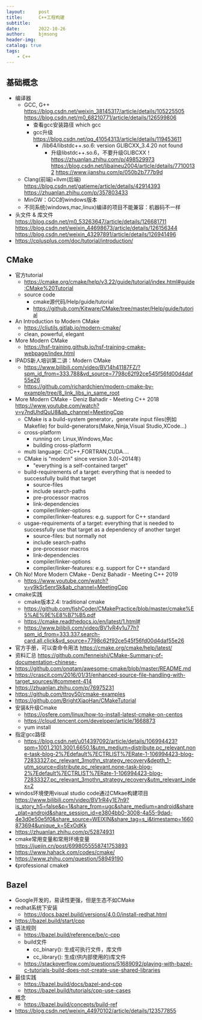 ```yaml
---
layout:     post
title:      C++工程构建
subtitle:   
date:       2022-10-26
author:     bjmsong
header-img: 
catalog: true
tags:
    - C++
---
```

## 基础概念
- 编译器
    - GCC, G++
    https://blog.csdn.net/weixin_38145317/article/details/105225505
    https://blog.csdn.net/m0_68210771/article/details/126599806
        - 查看gcc安装路径
        which gcc
        - gcc升级
        https://blog.csdn.net/qq_41054313/article/details/119453611
            - /lib64/libstdc++.so.6: version GLIBCXX_3.4.20 not found
                - 升级libstdc++.so.6，不要升级GLIBCXX！
                https://zhuanlan.zhihu.com/p/498529973
                https://blog.csdn.net/libaineu2004/article/details/77100132
                https://www.jianshu.com/p/050b2b777b9d
    - Clang(前端)+llvm(后端)
    https://blog.csdn.net/gatieme/article/details/42914393
    https://zhuanlan.zhihu.com/p/357803433
    - MinGW：GCC的windows版本
    - 不同系统(windows,mac,linux)编译的项目不能兼容：机器码不一样
- 头文件 & 库文件
https://blog.csdn.net/m0_53263647/article/details/126681711
https://blog.csdn.net/weixin_44698673/article/details/126156344
https://blog.csdn.net/weixin_43297891/article/details/126941496
- https://cplusplus.com/doc/tutorial/introduction/


## CMake
- 官方tutorial
    - https://cmake.org/cmake/help/v3.22/guide/tutorial/index.html#guide:CMake%20Tutorial
    - source code
        - cmake源代码/Help/guide/tutorial
        - https://github.com/Kitware/CMake/tree/master/Help/guide/tutorial
- An Introduction to Modern CMake
    - https://cliutils.gitlab.io/modern-cmake/
    - clean, powerful, elegant
- More Modern CMake
    - https://hsf-training.github.io/hsf-training-cmake-webpage/index.html
- IPADS新人培训第二讲：Modern CMake
    - https://www.bilibili.com/video/BV14h41187FZ/?spm_id_from=333.788&vd_source=7798c62f92ce545f56fd00d4daf55e26
    - https://github.com/richardchien/modern-cmake-by-example/tree/8_link_libs_in_same_root
- More Modern CMake - Deniz Bahadir - Meeting C++ 2018
https://www.youtube.com/watch?v=y7ndUhdQuU8&ab_channel=MeetingCpp
    - CMake is a build-system generator，generate input files(例如Makefile) for build-generators(Make,Ninja,Visual Studio,XCode...)
    - cross-platform
        - running on: Linux,Windows,Mac
        - building cross-platform
    - multi language: C/C++,FORTRAN,CUDA....
    - CMake is "modern" since version 3.0(~2014年) 
        - "everything is a self-contained target"
    - build-requirements of a target: everything that is needed to successfully build that target
        - source-files
        - include search-paths
        - pre-processor macros
        - link-dependencies
        - compiler/linker-options
        - compiler/linker-features: e.g. support for C++ standard
    - usgae-requirements of a target: everything that is needed to successfully use that target as a dependency of another target
        - source-files: but normally not
        - include search-paths
        - pre-processor macros
        - link-dependencies
        - compiler/linker-options
        - compiler/linker-features: e.g. support for C++ standard
- Oh No! More Modern CMake - Deniz Bahadir - Meeting C++ 2019
    - https://www.youtube.com/watch?v=y9kSr5enrSk&ab_channel=MeetingCpp
- cmake实践
    - cmake版本2.4: traditional cmake
    - https://github.com/fishCoder/CMakePractice/blob/master/cmake%E5%AE%9E%E8%B7%B5.pdf
    - https://cmake.readthedocs.io/en/latest/1.html#
    - https://www.bilibili.com/video/BV1vR4y1u77h?spm_id_from=333.337.search-card.all.click&vd_source=7798c62f92ce545f56fd00d4daf55e26
- 官方手册，可以查命令用法
https://cmake.org/cmake/help/latest/ 
- 资料汇总
https://github.com/fenneishi/CMake-Summary-of-documentation-chinese-
- https://github.com/onqtam/awesome-cmake/blob/master/README.md
- https://crascit.com/2016/01/31/enhanced-source-file-handling-with-target_sources/#comment-414
- https://zhuanlan.zhihu.com/p/76975231
- https://github.com/ttroy50/cmake-examples
- https://github.com/BrightXiaoHan/CMakeTutorial
- 安装&升级Cmake
    - https://osfere.com/linux/how-to-install-latest-cmake-on-centos
    - https://cloud.tencent.com/developer/article/1668873
    - yum install
- 指定gcc路径
    - https://blog.csdn.net/u014397092/article/details/106994423?spm=1001.2101.3001.6650.1&utm_medium=distribute.pc_relevant.none-task-blog-2%7Edefault%7ECTRLIST%7ERate-1-106994423-blog-72833327.pc_relevant_3mothn_strategy_recovery&depth_1-utm_source=distribute.pc_relevant.none-task-blog-2%7Edefault%7ECTRLIST%7ERate-1-106994423-blog-72833327.pc_relevant_3mothn_strategy_recovery&utm_relevant_index=2
- windos环境使用visual studio code通过CMkae构建项目
https://www.bilibili.com/video/BV1rR4y1E7n9?is_story_h5=false&p=1&share_from=ugc&share_medium=android&share_plat=android&share_session_id=e3804bb0-3008-4a55-9dad-4e3d0e50e5f0&share_source=WEIXIN&share_tag=s_i&timestamp=1660873694&unique_k=5ExOdKk
- https://zhuanlan.zhihu.com/p/52874931
- cmake常用变量和常用环境变量
https://juejin.cn/post/6998055558741753893
- https://www.hahack.com/codes/cmake/
- https://www.zhihu.com/question/58949190
- 《professional cmake》


## Bazel
- Google开发的，易读性更强，但是生态不如CMake
- redhat系统下安装
    - https://docs.bazel.build/versions/4.0.0/install-redhat.html
- https://bazel.build/start/cpp
- 语法规则
    - https://bazel.build/reference/be/c-cpp
    - build文件
        - cc_binary(): 生成可执行文件，库文件
        - cc_library(): 生成(供内部使用的)库文件
    - https://stackoverflow.com/questions/51689092/playing-with-bazel-c-tutorials-build-does-not-create-use-shared-libraries
- 最佳实践
    - https://bazel.build/docs/bazel-and-cpp
    - https://bazel.build/tutorials/cpp-use-cases
- 概念
    - https://bazel.build/concepts/build-ref
- https://blog.csdn.net/weixin_44970102/article/details/123577855

